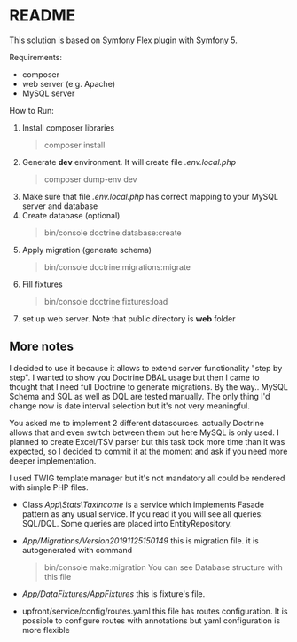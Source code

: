 
# README
This solution is based on Symfony Flex plugin with Symfony 5.

Requirements:
- composer
- web server (e.g. Apache)
- MySQL server

How to Run:
1. Install composer libraries
    >composer install
2. Generate __dev__ environment. It will create file _.env.local.php_
    >composer dump-env dev
3. Make sure that file _.env.local.php_ has correct mapping to your MySQL server and database
4. Create database (optional)
    >bin/console doctrine:database:create
5. Apply migration (generate schema)
    >bin/console doctrine:migrations:migrate
6. Fill fixtures
    >bin/console doctrine:fixtures:load
7. set up web server. Note that public directory is __web__ folder


## More notes
I decided to use it because it allows to extend server functionality "step by step".
I wanted to show you Doctrine DBAL usage but then I came to thought that I need full Doctrine to generate migrations.
By the way.. MySQL Schema and SQL as well as DQL are tested manually. The only thing I'd change now is date interval selection but it's not very meaningful.

You asked me to implement 2 different datasources. actually Doctrine allows that and even switch between them but here MySQL is only used. I planned to create Excel/TSV parser but this task took more time than it was expected, so I decided to commit it at the moment and ask if you need more deeper implementation.

I used TWIG template manager but it's not mandatory all could be rendered with simple PHP files.

- Class _App\Stats\TaxIncome_ is a service which implements Fasade pattern as any usual service. If you read it you will see all queries: SQL/DQL. Some queries are placed into EntityRepository.

- _App/Migrations/Version20191125150149_ this is migration file. it is autogenerated with command
    >bin/console make:migration
You can see Database structure with this file

- _App/DataFixtures/AppFixtures_ this is fixture's file.

- upfront/service/config/routes.yaml this file has routes configuration. It is possible to configure routes with annotations but yaml configuration is more flexible


